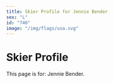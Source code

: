 ```yaml
---
title: Skier Profile for Jennie Bender
sex: "L"
id: "746"
image: "/img/flags/usa.svg" 
---
```


# Skier Profile

This page is for: Jennie Bender.
    